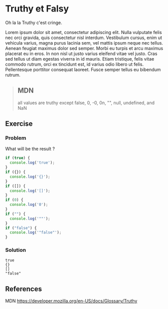 # Truthy et Falsy

Oh la la Truthy c'est cringe.

Lorem ipsum dolor sit amet, consectetur adipiscing elit. Nulla vulputate felis nec orci gravida, quis consectetur nisl interdum. Vestibulum cursus, enim ut vehicula varius, magna purus lacinia sem, vel mattis ipsum neque nec tellus. Aenean feugiat maximus dolor sed semper. Morbi eu turpis et arcu maximus placerat eu in eros. In non nisl ut justo varius eleifend vitae vel justo. Cras sed tellus ut diam egestas viverra in id mauris. Etiam tristique, felis vitae commodo rutrum, orci ex tincidunt est, id varius odio libero ut felis. Pellentesque porttitor consequat laoreet. Fusce semper tellus eu bibendum rutrum.

> ## MDN
> all values are truthy except false, 0, -0, 0n, "", null, undefined, and NaN

## Exercise

### Problem
What will be the result ?
```js
if (true) {
  console.log('true');
}
if ({}) {
  console.log('{}');
}
if ([]) {
  console.log('[]');
}
if (0) {
  console.log('0');
}
if ("") {
  console.log('""');
}
if ("false") {
  console.log('"false"');
}
```

### Solution
```
true
{}
[]
"false"
```

## References
MDN https://developer.mozilla.org/en-US/docs/Glossary/Truthy

